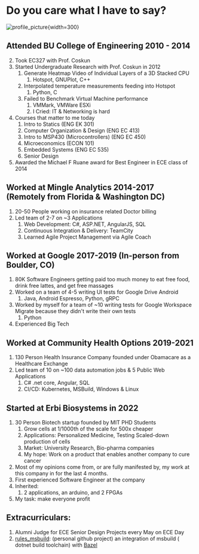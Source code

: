 # Do you care what I have to say?

![profile_picture](https://www.bu.edu/peaclab/files/2013/08/sam_photo.jpg){width=300}
## Attended BU College of Engineering 2010 - 2014
2. Took EC327 with Prof. Coskun
3. Started Undergraduate Research with Prof. Coskun in 2012
    1. Generate Heatmap Video of Individual Layers of a 3D Stacked CPU
        1. Hotspot, GNUPlot, C++
    2. Interpolated temperature measurements feeding into Hotspot
        1. Python, C
    3. Failed to Benchmark Virtual Machine performance
        1. VMMark, VMWare ESXi
        2. I Cried: IT & Networking is hard
4. Courses that matter to me today
    1. Intro to Statics (ENG EK 301)
    2. Computer Organization & Design (ENG EC 413)
    3. Intro to MSP430 (Microcontrollers) (ENG EC 450)
    4. Microeconomics (ECON 101)
    5. Embedded Systems (ENG EC 535)
    6. Senior Design
5. Awarded the Michael F Ruane award for Best Engineer in ECE class of 2014
## Worked at Mingle Analytics 2014-2017 (Remotely from Florida & Washington DC)
1. 20-50 People working on insurance related Doctor billing
2. Led team of 2-7 on ~3 Applications
    1. Web Development: C#, ASP.NET, AngularJS, SQL
    2. Continuous Integration & Delivery: TeamCity
    3. Learned Agile Project Management via Agile Coach
## Worked at Google 2017-2019 (In-person from Boulder, CO)
1. 80K Software Engineers getting paid too much money to eat free food, drink free lattes, and get free massages
2. Worked on a team of 4-5 writing UI tests for Google Drive Android
    1. Java, Android Espresso, Python, gRPC
3. Worked by myself for a team of ~10 writing tests for Google Workspace Migrate because they didn't write their own
   tests
    1. Python
4. Experienced Big Tech
## Worked at Community Health Options 2019-2021
1. 130 Person Health Insurance Company founded under Obamacare as a Healthcare Exchange
2. Led team of 10 on ~100 data automation jobs & 5 Public Web Applications
    1. C# .net core, Angular, SQL
    2. CI/CD: Kubernetes, MSBuild, Windows & Linux
## Started at Erbi Biosystems in 2022
1. 30 Person Biotech startup founded by MIT PHD Students
    1. Grow cells at 1/1000th of the scale for 500x cheaper
    2. Applications: Personalized Medicine, Testing Scaled-down production of cells
    3. Market: University Research, Bio-pharma companies
    4. My hope: Work on a product that enables another company to cure cancer
2. Most of my opinions come from, or are fully manifested by, my work at this company in for the last 4 months.
3. First experienced Software Engineer at the company
4. Inherited:
    1. 2 applications, an arduino, and 2 FPGAs
5. My task: make everyone profit
## Extracurriculars:
1. Alumni Judge for ECE Senior Design Projects every May on ECE Day
2. [rules_msbuild](https://github.com/samhowes/rules_msbuild): (personal github project) an integration of msbuild (
   dotnet build toolchain) with [Bazel](https://bazel.build) 
